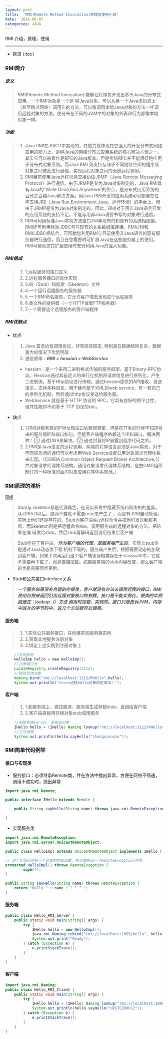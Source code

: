 ```yaml
---
layout: post
title:  "RMI(Remote Method Invocation)原理及使用小结"
date:  2016-06-07
categories: JAVA
---
```


RMI 介绍，原理，使用

---

- 目录
{:toc}


### RMI简介

##### 定义

> RMI(Remote Method Invocation):能够让程序员开发出基于Java的分布式应用。一个RMI对象是一个远 程Java对象，可以从另一个Java虚拟机上（甚至跨过网络）调用它的方法，可以像调用本地Java对象的方法一样调用远程对象的方法，使分布在不同的JVM中的对象的外表和行为都像本地对象一样。

##### 功能

> 1. Java RMI在JDK1.1中实现的，其威力就体现在它强大的开发分布式网络应用的能力上，是纯Java的网络分布式应用系统的核心解决方案之一。其实它可以被看作是RPC的Java版本。但是传统RPC并不能很好地应用于分布式对象系统。而Java RMI 则支持存储于不同地址空间的程序级对象之间彼此进行通信，实现远程对象之间的无缝远程调用。
> 2. RMI目前使用Java远程消息交换协议JRMP（Java Remote Messaging Protocol）进行通信。由于JRMP是专为Java对象制定的，Java RMI具有Java的"Write Once,Run Anywhere"的优点，是分布式应用系统的百分之百纯Java解决方案。用Java RMI开发的应用系统可以部署在任何支持JRE（Java Run Environment Java，运行环境）的平台上。但由于JRMP是专为Java对象制定的，因此，RMI对于用非Java语言开发的应用系统的支持不足。不能与用非Java语言书写的对象进行通信。
> 3. RMI可利用标准Java本机方法接口JNI与现有的和原有的系统相连接。RMI还可利用标准JDBC包与现有的关系数据库连接。RMI/JNI和RMI/JDBC相结合，可帮助您利用RMI与目前使用非Java语言的现有服务器进行通信，而且在您需要时可扩展Java在这些服务器上的使用。RMI可帮助您在扩展使用时充分利用Java的强大功能。

##### RMI组成

> 1. 1.远程服务的接口定义
> 2. 2.远程服务接口的具体实现
> 3. 3.桩（Stub）和框架（Skeleton）文件
> 4. 4.一个运行远程服务的服务器
> 5. 5.一个RMI命名服务，它允许客户端去发现这个远程服务
> 6. 6.类文件的提供者（一个HTTP或者FTP服务器） 
> 7. 7.一个需要这个远程服务的客户端程序 

##### RMI优缺点

- 优点

> 1. Java 首选远程调用协议，非常高效稳定, 特别是在数据结构复杂，数据量大的情况下优势明显
> 2. 通信效率：***RMI > hession > WebService***

> - hessian：是一个采用二进制格式传输的服务框架。基于Binary-RPC协议。Hessian通过其自定义的串行化机制将请求信息进行序列化，产生二进制流。基于Http协议进行传输。通过hession提供的API接收、发送请求。支持多种语言。用于替代基于XML的web service，有一套自己的序列化机制，然后通过http协议发送给服务器。
> - WebService 就是基于 HTTP 协议的 RPC，它具有良好的跨平台性，但其性能却不如基于 TCP 协议的rpc。

- 缺点

> 1. 1.RMI对服务器的IP地址和端口依赖很紧密，但是在开发的时候不知道将来的服务器IP和端口如何，但是客户端程序依赖这个IP和端口。解决两种：① 通过DNS来解决。② 通过封装将IP暴露到程序代码之外。
> 2. 2.RMI是Java语言的远程调用，两端的程序语言必须是Java实现，对于不同语言间的通讯可以考虑用Web Service或者公用对象请求代理体系来实现。（CORBA,Common Object Request Broker Architecture,公共对象请求代理体系结构，通用对象请求代理体系结构，是由OMG组织制订的一种标准的面向对象应用程序体系规范。）

### RMI原理的浅析

[RMI](/images/rmi.jpg)

> Stub与 skeleton都是代理角色，在现实开发中隐藏系统和网络的的差异。从JDK5.0以后，这两个类就不需要rmic来产生了 ，而是有JVM自动处理，实际上他们还是存在的。Stub为客户端`编码`远程命令并把他们发送到服务器。而Skeleton则是把远程命令`解码`，调用服务端的远程对象的方法，把结果在编 码发给stub，然后stub再解码返回调用结果给客户端

> Stub存在于客户端，***作为客户端的代理，是服务端产生的***。实际上stub类是通过Java动态类下载 机制下载的，服务端产生后，根据需要动态的加载到客户端，如果下次再运行这个客户端该存根类存在于classpath中，它就不需要再下载了，而是直接加载。如果服务端的stub内容改变，那么客户端的也是需要同步更新。

- Stub和公共接口interface关系

> ***一个服务如果没有合适的存根类，客户就没有办法去调用远程的接口，RMI使用存根来返回引用远程对象接口的参数。接口是不能实例化，根类的实例就是在：lookup（）方法 调用时加载、实例的。接口只是告诉JVM，内存中这片的字节码中，这几个方法我可以调用。***

#### 服务端

> 1. 1.实现公共服务接口，并创建实现服务类实例.
> 2. 2.获取本地服务注册对象
> 3. 3.绑定上述实例到注册对象上

```java
	//实例服务
	HelloImp hello = new HelloImp();
	//注册端口号
	LocateRegistry.createRegistry(1112); 
	//绑定具体对象
	Naming.bind("rmi://localhost:1112/RHello",hello); 		
	System.out.println(">>>>>远程hello对象绑定成功！"); 
```

#### 客户端

> 1. 1.到服务端上，查找服务，服务端生成存根stub，返回给客户端
> 2. 2.客户端直接用存根对象stub调用服务

```java
	//到服务端server，获取该对象
	IHello hello = (IHello) Naming.lookup("rmi://localhost:1112/RHello");
	//方法调用
	System.out.println(hello.sayHello("zhangxianxin"));
```

### RMI简单代码例举

#### 接口与实现类

- 服务接口：必须继承Remote类，并在方法中抛出异常，方便在网络不畅通，调用不成功时，抛出异常

```java
import java.rmi.Remote;

public interface IHello extends Remote {

	public String sayHello(String name) throws java.rmi.RemoteException;

}
```

- 实现服务类

```java
import java.rmi.RemoteException;
import java.rmi.server.UnicastRemoteObject;

public class HelloImpl extends UnicastRemoteObject implements IHello {

// 这个实现必须有一个显式的构造函数，并且要抛出一个RemoteException异常  
protected HelloImpl() throws RemoteException {
        super();
}

public String sayHello(String name) throws RemoteException {
    return "Hello " + name + " ^_^ ";
}
```

#### 服务端

```java
public class Hello_RMI_Server {
    public static void main(String[] args) {
        try {
            IHello hello = new HelloImpl();
            java.rmi.Naming.rebind("rmi://localhost:1099/hello", hello);
            System.out.print("Ready");
        } catch (Exception e) {
            e.printStackTrace();
        }
    }
}
```

#### 客户端

```java
import java.rmi.Naming;
public class Hello_RMI_Client {
    public static void main(String[] args) {
        try {
            IHello hello = (IHello) Naming.lookup("rmi://localhost:1099/hello");
            System.out.println(hello.sayHello("UESTCZHOULI"));
        } catch (Exception e) {
            e.printStackTrace();
        }
    }
}
```







